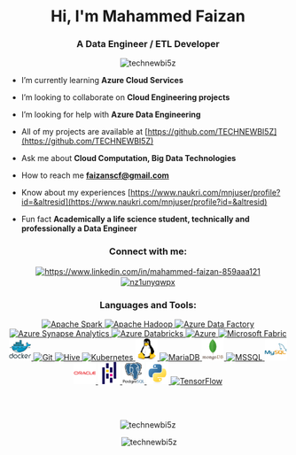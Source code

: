 <h1 align="center">Hi, I'm Mahammed Faizan</h1>
<h3 align="center">A Data Engineer / ETL Developer</h3>

<p align="center"> <img src="https://komarev.com/ghpvc/?username=technewbi5z&label=Profile%20views&color=0e75b6&style=flat" alt="technewbi5z" /> </p>

- I’m currently learning **Azure Cloud Services**

- I’m looking to collaborate on **Cloud Engineering projects**

- I’m looking for help with **Azure Data Engineering**

- All of my projects are available at [https://github.com/TECHNEWBI5Z](https://github.com/TECHNEWBI5Z)

- Ask me about **Cloud Computation, Big Data Technologies**

- How to reach me **faizanscf@gmail.com**

- Know about my experiences [https://www.naukri.com/mnjuser/profile?id=&altresid](https://www.naukri.com/mnjuser/profile?id=&altresid)

- Fun fact **Academically a life science student, technically and professionally a Data Engineer**

<h3 align="center">Connect with me:</h3>
<p align="center">
<a href="https://linkedin.com/in/https://www.linkedin.com/in/mahammed-faizan-859aaa121" target="blank"><img align="center" src="https://raw.githubusercontent.com/rahuldkjain/github-profile-readme-generator/master/src/images/icons/Social/linked-in-alt.svg" alt="https://www.linkedin.com/in/mahammed-faizan-859aaa121" height="30" width="40" /></a>
<a href="https://www.leetcode.com/nz1unyqwpx" target="blank"><img align="center" src="https://raw.githubusercontent.com/rahuldkjain/github-profile-readme-generator/master/src/images/icons/Social/leet-code.svg" alt="nz1unyqwpx" height="30" width="40" /></a>
</p>

<h3 align="center">Languages and Tools:</h3>

<p align="center"> 
  <a href="https://spark.apache.org/" target="_blank" rel="noreferrer"> <img src="https://www.vectorlogo.zone/logos/apache_spark/apache_spark-ar21.svg" alt="Apache Spark" width="70" height="60"/> </a>
  <a href="https://hadoop.apache.org/" target="_blank" rel="noreferrer"> <img src="https://hadoop.apache.org/hadoop-logo.jpg" alt="Apache Hadoop" width="90" height="40"/> </a>
  <a href="https://azure.microsoft.com/en-us/services/data-factory/" target="_blank" rel="noreferrer"> <img src="https://zeevector.com/wp-content/uploads/Azure-Data-Factory-Logo-SVG.png" alt="Azure Data Factory" width="40" height="40"/> </a> 
  <a href="https://azure.microsoft.com/en-us/services/synapse-analytics/" target="_blank" rel="noreferrer"> <img src="https://logowik.com/content/uploads/images/azure-synapse-analytics6078.jpg" alt="Azure Synapse Analytics" width="40" height="40"/> </a> 
  <a href="https://azure.microsoft.com/en-us/services/databricks/" target="_blank" rel="noreferrer"> <img src="https://encrypted-tbn0.gstatic.com/images?q=tbn:ANd9GcSAShWtzdo6zVrVEoV51RYWqvXZrZB2v_G7LOLZGN4e10vaGVlXnNhdxIaBp9BZoKgUiRQ&usqp=CAU" alt="Azure Databricks" width="60" height="40"/> </a> 
  <a href="https://azure.microsoft.com/en-in/" target="_blank" rel="noreferrer"> <img src="https://www.vectorlogo.zone/logos/microsoft_azure/microsoft_azure-icon.svg" alt="Azure" width="40" height="40"/> </a>
  <a href="https://www.microsoft.com/en-us/microsoft-fabric" target="_blank" rel="noreferrer"> <img src="https://www.twoday.com/hs-fs/hubfs/GL%20-%20twoday%20Global/GL_Website/Pictures/Microsoft-fabric-1-1-A.png?width=2560&height=2560&name=Microsoft-fabric-1-1-A.png" alt="Microsoft Fabric" width="40" height="40"/> </a>
  <a href="https://www.docker.com/" target="_blank" rel="noreferrer"> <img src="https://raw.githubusercontent.com/devicons/devicon/master/icons/docker/docker-original-wordmark.svg" alt="Docker" width="40" height="40"/> </a> 
  <a href="https://git-scm.com/" target="_blank" rel="noreferrer"> <img src="https://www.vectorlogo.zone/logos/git-scm/git-scm-icon.svg" alt="Git" width="40" height="40"/> </a> 
  <a href="https://hive.apache.org/" target="_blank" rel="noreferrer"> <img src="https://www.vectorlogo.zone/logos/apache_hive/apache_hive-icon.svg" alt="Hive" width="40" height="40"/> </a> 
  <a href="https://kubernetes.io" target="_blank" rel="noreferrer"> <img src="https://www.vectorlogo.zone/logos/kubernetes/kubernetes-icon.svg" alt="Kubernetes" width="40" height="40"/> </a> 
  <a href="https://www.linux.org/" target="_blank" rel="noreferrer"> <img src="https://raw.githubusercontent.com/devicons/devicon/master/icons/linux/linux-original.svg" alt="Linux" width="40" height="40"/> </a> 
  <a href="https://mariadb.org/" target="_blank" rel="noreferrer"> <img src="https://www.vectorlogo.zone/logos/mariadb/mariadb-icon.svg" alt="MariaDB" width="40" height="40"/> </a> 
  <a href="https://www.mongodb.com/" target="_blank" rel="noreferrer"> <img src="https://raw.githubusercontent.com/devicons/devicon/master/icons/mongodb/mongodb-original-wordmark.svg" alt="MongoDB" width="40" height="40"/> </a> 
  <a href="https://www.microsoft.com/en-us/sql-server" target="_blank" rel="noreferrer"> <img src="https://www.svgrepo.com/show/303229/microsoft-sql-server-logo.svg" alt="MSSQL" width="40" height="40"/> </a> 
  <a href="https://www.mysql.com/" target="_blank" rel="noreferrer"> <img src="https://raw.githubusercontent.com/devicons/devicon/master/icons/mysql/mysql-original-wordmark.svg" alt="MySQL" width="40" height="40"/> </a> 
  <a href="https://www.oracle.com/" target="_blank" rel="noreferrer"> <img src="https://raw.githubusercontent.com/devicons/devicon/master/icons/oracle/oracle-original.svg" alt="Oracle" width="40" height="40"/> </a> 
  <a href="https://pandas.pydata.org/" target="_blank" rel="noreferrer"> <img src="https://raw.githubusercontent.com/devicons/devicon/2ae2a900d2f041da66e950e4d48052658d850630/icons/pandas/pandas-original.svg" alt="Pandas" width="40" height="40"/> </a> 
  <a href="https://www.postgresql.org" target="_blank" rel="noreferrer"> <img src="https://raw.githubusercontent.com/devicons/devicon/master/icons/postgresql/postgresql-original-wordmark.svg" alt="PostgreSQL" width="40" height="40"/> </a> 
  <a href="https://www.python.org" target="_blank" rel="noreferrer"> <img src="https://raw.githubusercontent.com/devicons/devicon/master/icons/python/python-original.svg" alt="Python" width="40" height="40"/> </a> 
  <a href="https://www.tensorflow.org" target="_blank" rel="noreferrer"> <img src="https://www.vectorlogo.zone/logos/tensorflow/tensorflow-icon.svg" alt="TensorFlow" width="40" height="40"/> </a> 
</p>

<br/><br/>

<p align="center"><img src="https://github-readme-stats.vercel.app/api/top-langs?username=technewbi5z&show_icons=true&locale=en&layout=compact" alt="technewbi5z" /></p>

<p align="center">&nbsp;<img src="https://github-readme-stats.vercel.app/api?username=technewbi5z&show_icons=true&locale=en" alt="technewbi5z" /></p>
